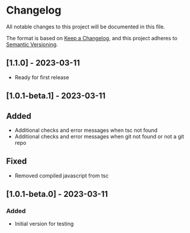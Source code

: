 # Changelog

All notable changes to this project will be documented in this file.

The format is based on [Keep a Changelog](https://keepachangelog.com/en/1.0.0/),
and this project adheres to [Semantic Versioning](https://semver.org/spec/v2.0.0.html).

## [1.1.0] - 2023-03-11

* Ready for first release

## [1.0.1-beta.1] - 2023-03-11

## Added
* Additional checks and error messages when tsc not found
* Additional checks and error messages when git not found or not a git repo

## Fixed
* Removed compiled javascript from tsc

## [1.0.1-beta.0] - 2023-03-11

### Added
* Initial version for testing
